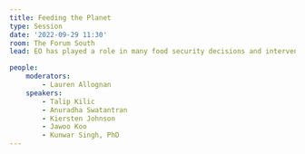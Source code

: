 ```yaml
---
title: Feeding the Planet
type: Session
date: '2022-09-29 11:30'
room: The Forum South
lead: EO has played a role in many food security decisions and interventions over the years - whether it's part of the solution or monitoring solutions in progress. How do we separate the hype from the impactful investments? What big bets do we need to make as an EO community between now and 2030 to end hunger? 

people:
    moderators: 
        - Lauren Allognan
    speakers:
        - Talip Kilic
        - Anuradha Swatantran
        - Kiersten Johnson
        - Jawoo Koo
        - Kunwar Singh, PhD
---
```

